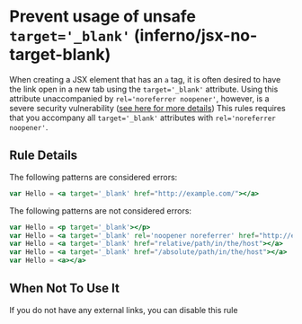 # Prevent usage of unsafe `target='_blank'` (inferno/jsx-no-target-blank)

When creating a JSX element that has an `a` tag, it is often desired to have
the link open in a new tab using the `target='_blank'` attribute. Using this
attribute unaccompanied by `rel='noreferrer noopener'`, however, is a severe
security vulnerability ([see here for more details](https://mathiasbynens.github.io/rel-noopener))
This rules requires that you accompany all `target='_blank'` attributes with `rel='noreferrer noopener'`.

## Rule Details

The following patterns are considered errors:

```jsx
var Hello = <a target='_blank' href="http://example.com/"></a>
```

The following patterns are not considered errors:

```jsx
var Hello = <p target='_blank'></p>
var Hello = <a target='_blank' rel='noopener noreferrer' href="http://example.com"></a>
var Hello = <a target='_blank' href="relative/path/in/the/host"></a>
var Hello = <a target='_blank' href="/absolute/path/in/the/host"></a>
var Hello = <a></a>
```

## When Not To Use It

If you do not have any external links, you can disable this rule
